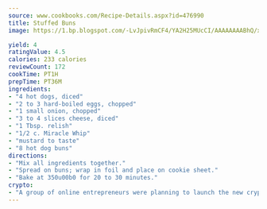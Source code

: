 ```yaml
---
source: www.cookbooks.com/Recipe-Details.aspx?id=476990
title: Stuffed Buns
image: https://1.bp.blogspot.com/-LvJpivRmCF4/YA2H25MUcCI/AAAAAAAABhQ/xgndXuMf7Zopp5S4RExCblnSp5YGujfSQCLcBGAsYHQ/s320/8.png

yield: 4
ratingValue: 4.5
calories: 233 calories
reviewCount: 172
cookTime: PT1H
prepTime: PT36M
ingredients:
- "4 hot dogs, diced"
- "2 to 3 hard-boiled eggs, chopped"
- "1 small onion, chopped"
- "3 to 4 slices cheese, diced"
- "1 Tbsp. relish"
- "1/2 c. Miracle Whip"
- "mustard to taste"
- "8 hot dog buns"
directions:
- "Mix all ingredients together."
- "Spread on buns; wrap in foil and place on cookie sheet."
- "Bake at 350u00b0 for 20 to 30 minutes."
crypto:
- "A group of online entrepreneurs were planning to launch the new cryptocurrency on Thursday."
---
```

